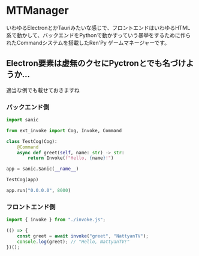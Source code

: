 # MTManager
いわゆるElectronとかTauriみたいな感じで、フロントエンドはいわゆるHTML系で動かして、バックエンドをPythonで動かすっていう暴挙をするために作られたCommandシステムを搭載したRen'Py ゲームマネージャーです。

## Electron要素は虚無のクセにPyctronとでも名づけようか...

適当な例でも載せておきますね

### バックエンド側
```py
import sanic

from ext_invoke import Cog, Invoke, Command

class TestCog(Cog):
    @Command
    async def greet(self, name: str) -> str:
        return Invoke(f"Hello, {name}!")

app = sanic.Sanic(__name__)

TestCog(app)

app.run("0.0.0.0", 8000)
```

### フロントエンド側
```js
import { invoke } from "./invoke.js";

(() => {
    const greet = await invoke("greet", "NattyanTV");
    console.log(greet); // "Hello, NattyanTV!"
})();
```

